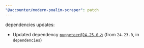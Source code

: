 ```yaml
---
"@accounter/modern-poalim-scraper": patch
---
```

dependencies updates:
  - Updated dependency [`puppeteer@24.25.0` ↗︎](https://www.npmjs.com/package/puppeteer/v/24.25.0) (from `24.23.0`, in `dependencies`)
